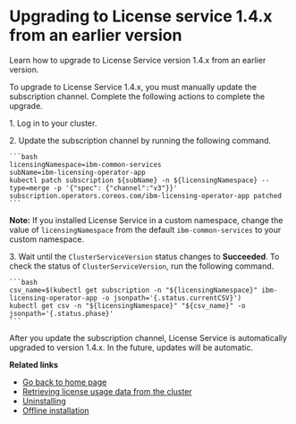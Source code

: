 # Upgrading to License service 1.4.x from an earlier version

Learn how to upgrade to License Service version 1.4.x from an earlier version.

To upgrade to License Service 1.4.x, you must manually update the subscription channel. Complete the following actions to complete the upgrade.

1\. Log in to your cluster.

2\. Update the subscription channel by running the following command.

    ```bash
    licensingNamespace=ibm-common-services
    subName=ibm-licensing-operator-app
    kubectl patch subscription ${subName} -n ${licensingNamespace} --type=merge -p '{"spec": {"channel":"v3"}}'
    subscription.operators.coreos.com/ibm-licensing-operator-app patched
    ```

   **Note:** If you installed License Service in a custom namespace, change the value of `licensingNamespace` from the default `ibm-common-services` to your custom namespace.

3\. Wait until the `ClusterServiceVersion` status changes to **Succeeded**. To check the status of `ClusterServiceVersion`, run the following command.

    ```bash
    csv_name=$(kubectl get subscription -n "${licensingNamespace}" ibm-licensing-operator-app -o jsonpath='{.status.currentCSV}')
    kubectl get csv -n "${licensingNamespace}" "${csv_name}" -o jsonpath='{.status.phase}'
    ```

After you update the subscription channel, License Service is automatically upgraded to version 1.4.x. In the future, updates will be automatic.

<b>Related links</b>

* [Go back to home page](../License_Service_main.md#documentation)
* [Retrieving license usage data from the cluster](Retrieving_data.md)
* [Uninstalling](Uninstalling.md)
* [Offline installation](Install_offline.md)
